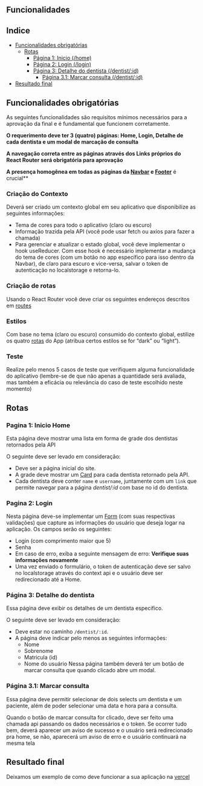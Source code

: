 ## Funcionalidades

## Indice
* [Funcionalidades obrigatórias](#funcionalidades-obrigatórias)
  * [Rotas](#rotas)
    * [Página 1: Inicio (/home)](#pagina-1-inicio-home)
    * [Página 2: Login (/login)](#pagina-2-login)
    * [Página 3: Detalhe do dentista (/dentist/:id)](#pagina-3-detalhe-do-dentista)
      * [Página 3.1: Marcar consulta (/dentist/:id)](#pagina-3.1-consulta)
* [Resultado final](#resultado-final)

## Funcionalidades obrigatórias

As seguintes funcionalidades são requisitos mínimos necessários para a aprovação da final e é fundamental que funcionem corretamente.

**O requerimento deve ter 3 (quatro) páginas: Home, Login, Detalhe de cada dentista e um modal de marcação de consulta**

**A navegação correta entre as páginas através dos Links próprios do React Router será obrigatória para aprovação**

**A presença homogênea em todas as páginas da [Navbar](/src/Components/Navbar.jsx) e [Footer](/src/Components/Footer.jsx)** é crucial**

### Criação do Contexto
Deverá ser criado um contexto global em seu aplicativo que disponibilize as seguintes informações:
* Tema de cores para todo o aplicativo (claro ou escuro)
* Informação trazida pela API (você pode usar fetch ou axios para fazer a chamada)
* Para gerenciar e atualizar o estado global, você deve implementar o hook useReducer. Com esse hook é necessário implementar a mudança do tema de cores (com um botão no app específico para isso dentro da Navbar), de claro para escuro e vice-versa, salvar o token de autenticação no localstorage e retorna-lo.

### Criação de rotas
Usando o React Router você deve criar os seguintes endereços descritos em [routes](#rotas)

### Estilos
Com base no tema (claro ou escuro) consumido do contexto global, estilize os quatro [rotas](#rotas) do App (atribua certos estilos se for “dark” ou “light”).

### Teste
Realize pelo menos 5 casos de teste que verifiquem alguma funcionalidade do aplicativo (lembre-se de que não apenas a quantidade será avaliada, mas também a eficácia ou relevância do caso de teste escolhido neste momento)

## Rotas
### Pagina 1: Inicio Home

Esta página deve mostrar uma lista em forma de grade dos dentistas retornados pela API

O seguinte deve ser levado em consideração:
* Deve ser a página inicial do site.
* A grade deve mostrar um [Card](/src/Components/Card.jsx) para cada dentista retornado pela API.
* Cada dentista deve conter `name` e `username`, juntamente com um `link` que permite navegar para a página _dentist/:id_ com base no id do dentista.

### Pagina 2: Login

Nesta página deve-se implementar um [Form](/src/Components/LoginForm.jsx) (com suas respectivas validações) que capture as informações do usuário que deseja logar na aplicação. Os campos serão os seguintes:
* Login (com comprimento maior que 5)
* Senha
* Em caso de erro, exiba a seguinte mensagem de erro: **Verifique suas informações novamente**
* Uma vez enviado o formulário, o token de autenticação deve ser salvo no localstorage através do context api e o usuário deve ser redirecionado até a Home.


### Página 3: Detalhe do dentista

Essa página deve exibir os detalhes de um dentista especifico.

O seguinte deve ser levado em consideração:
* Deve estar no caminho `/dentist/:id`.
* A página deve indicar pelo menos as seguintes informações:
  * Nome 
  * Sobrenome
  * Matricula (id)
  * Nome do usuário
Nessa página também deverá ter um botão de marcar consulta que quando clicado abre um modal.

### Página 3.1: Marcar consulta

Essa página deve permitir selecionar de dois selects um dentista e um paciente, além de poder selecionar uma data e hora para a consulta.

Quando o botão de marcar consulta for clicado, deve ser feito uma chamada api passando os dados necessários e o token. Se ocorrer tudo bem, deverá aparecer um aviso de sucesso e o usuário será redirecionado pra home, se não, aparecerá um aviso de erro e o usuário continuará na mesma tela

## Resultado final

Deixamos um exemplo de como deve funcionar a sua aplicação na [vercel](https://ctd-fe3-final-solution.vercel.app/home)